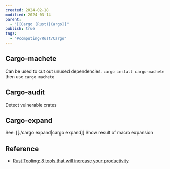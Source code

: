 ```yaml
---
created: 2024-02-18
modified: 2024-03-14
parent:
  - "[[Cargo (Rust)|Cargo]]"
publish: true
tags:
  - "#computing/Rust/Cargo"
---
```

## Cargo-machete
Can be used to cut out unused dependencies. `cargo install cargo-machete` then use `cargo machete`

## Cargo-audit
Detect vulnerable crates

## Cargo-expand
See: [[./cargo expand|cargo expand]]
Show result of macro expansion

## Reference
- [Rust Tooling: 8 tools that will increase your productivity](https://www.shuttle.rs/blog/2024/02/15/best-rust-tooling)